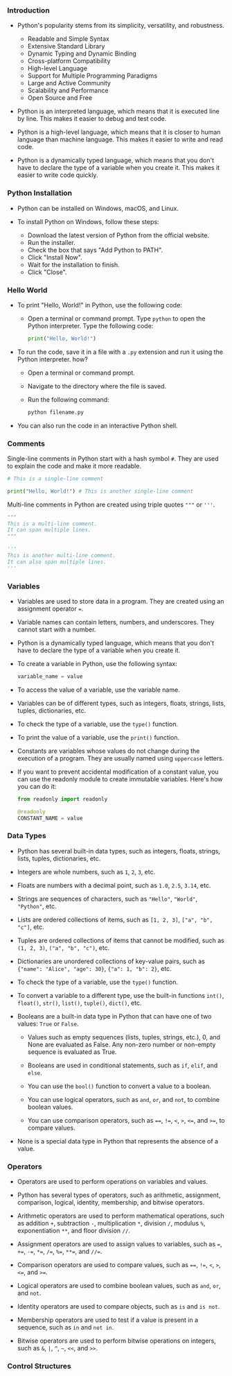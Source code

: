 ### Introduction

 - Python's popularity stems from its simplicity, versatility, and robustness.

   - Readable and Simple Syntax
   - Extensive Standard Library
   - Dynamic Typing and Dynamic Binding
   - Cross-platform Compatibility
   - High-level Language
   - Support for Multiple Programming Paradigms
   - Large and Active Community
   - Scalability and Performance
   - Open Source and Free

- Python is an interpreted language, which means that it is executed line by line. This makes it easier to debug and test code.

- Python is a high-level language, which means that it is closer to human language than machine language. This makes it easier to write and read code.

- Python is a dynamically typed language, which means that you don't have to declare the type of a variable when you create it. This makes it easier to write code quickly.

### Python Installation

- Python can be installed on Windows, macOS, and Linux.

- To install Python on Windows, follow these steps:

  - Download the latest version of Python from the official website.
  - Run the installer.
  - Check the box that says "Add Python to PATH".
  - Click "Install Now".
  - Wait for the installation to finish.
  - Click "Close".

### Hello World

- To print "Hello, World!" in Python, use the following code: 

  - Open a terminal or command prompt.
 Type `python` to open the Python interpreter.
  Type the following code:


    ```python
    print("Hello, World!")
    ```

- To run the code, save it in a file with a `.py` extension and run it using the Python interpreter. how?
  
    - Open a terminal or command prompt.
    - Navigate to the directory where the file is saved.
    - Run the following command:
  
      ```bash
      python filename.py
      ```

- You can also run the code in an interactive Python shell.
   
### Comments

Single-line comments in Python start with a hash symbol `#`. They are used to explain the code and make it more readable.

```python
# This is a single-line comment

print("Hello, World!") # This is another single-line comment
```

Multi-line comments in Python are created using triple quotes `"""` or `'''`.

```python
"""
This is a multi-line comment.
It can span multiple lines.
"""

'''
This is another multi-line comment.
It can also span multiple lines.
'''
```

### Variables

- Variables are used to store data in a program. They are created using an assignment operator `=`.

- Variable names can contain letters, numbers, and underscores. They cannot start with a number.

- Python is a dynamically typed language, which means that you don't have to declare the type of a variable when you create it.

- To create a variable in Python, use the following syntax:

  ```python
  variable_name = value
  ```

- To access the value of a variable, use the variable name.

- Variables can be of different types, such as integers, floats, strings, lists, tuples, dictionaries, etc.

- To check the type of a variable, use the `type()` function.

- To print the value of a variable, use the `print()` function.

- Constants are variables whose values do not change during the execution of a program. They are usually named using `uppercase` letters.

- If you want to prevent accidental modification of a constant value, you can use the readonly module to create immutable variables. Here's how you can do it:

  ```python
  from readonly import readonly

  @readonly
  CONSTANT_NAME = value
  ```

### Data Types

- Python has several built-in data types, such as integers, floats, strings, lists, tuples, dictionaries, etc.

- Integers are whole numbers, such as `1`, `2`, `3`, etc.

- Floats are numbers with a decimal point, such as `1.0`, `2.5`, `3.14`, etc.

- Strings are sequences of characters, such as `"Hello"`, `"World"`, `"Python"`, etc.

- Lists are ordered collections of items, such as `[1, 2, 3]`, `["a", "b", "c"]`, etc.

- Tuples are ordered collections of items that cannot be modified, such as `(1, 2, 3)`, `("a", "b", "c")`, etc.

- Dictionaries are unordered collections of key-value pairs, such as `{"name": "Alice", "age": 30}`, `{"a": 1, "b": 2}`, etc.

- To check the type of a variable, use the `type()` function.

- To convert a variable to a different type, use the built-in functions `int()`, `float()`, `str()`, `list()`, `tuple()`, `dict()`, etc.

- Booleans are a built-in data type in Python that can have one of two values: `True` or `False`.

  - Values such as empty sequences (lists, tuples, strings, etc.), 0, and None are evaluated as False. Any non-zero number or non-empty sequence is evaluated as True.

  - Booleans are used in conditional statements, such as `if`, `elif`, and `else`.

  - You can use the `bool()` function to convert a value to a boolean.

  - You can use logical operators, such as `and`, `or`, and `not`, to combine boolean values.

  - You can use comparison operators, such as `==`, `!=`, `<`, `>`, `<=`, and `>=`, to compare values.

- None is a special data type in Python that represents the absence of a value.

### Operators

- Operators are used to perform operations on variables and values.

- Python has several types of operators, such as arithmetic, assignment, comparison, logical, identity, membership, and bitwise operators.

- Arithmetic operators are used to perform mathematical operations, such as addition `+`, subtraction `-`, multiplication `*`, division `/`, modulus `%`, exponentiation `**`, and floor division `//`.

- Assignment operators are used to assign values to variables, such as `=`, `+=`, `-=`, `*=`, `/=`, `%=`, `**=`, and `//=`.

- Comparison operators are used to compare values, such as `==`, `!=`, `<`, `>`, `<=`, and `>=`.

- Logical operators are used to combine boolean values, such as `and`, `or`, and `not`.

- Identity operators are used to compare objects, such as `is` and `is not`.

- Membership operators are used to test if a value is present in a sequence, such as `in` and `not in`.

- Bitwise operators are used to perform bitwise operations on integers, such as `&`, `|`, `^`, `~`, `<<`, and `>>`.

### Control Structures



